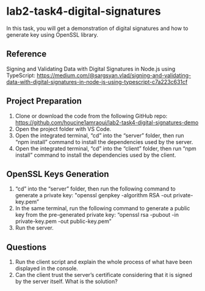 # lab2-task4-digital-signatures

In this task, you will get a demonstration of digital signatures and how to generate key using OpenSSL library.

## Reference
Signing and Validating Data with Digital Signatures in Node.js using TypeScript: https://medium.com/@sargsyan.vlad/signing-and-validating-data-with-digital-signatures-in-node-js-using-typescript-c7a223c631cf 

## Project Preparation
1.	Clone or download the code from the following GitHub repo: https://github.com/houcine1amraoui/lab2-task4-digital-signatures-demo  
2.	Open the project folder with VS Code.
3.	Open the integrated terminal, “cd” into the “server” folder, then run “npm install” command to install the dependencies used by the server.
4.	Open the integrated terminal, “cd” into the “client” folder, then run “npm install” command to install the dependencies used by the client.

## OpenSSL Keys Generation
1.	“cd” into the “server” folder, then run the following command to generate a private key: "openssl genpkey -algorithm RSA -out private-key.pem”
2.	In the same terminal, run the following command to generate a public key from the pre-generated private key: “openssl rsa -pubout -in private-key.pem -out public-key.pem”
3.	Run the server.

## Questions
1.	Run the client script and explain the whole process of what have been displayed in the console.
2.  Can the client trust the server’s certificate considering that it is signed by the server itself. What is the solution?
